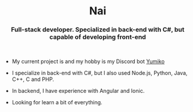 <h1 align="center">Nai</h1>
<h3 align="center">Full-stack developer. Specialized in back-end with C#, but capable of developing front-end</h3>
<br>

- My current project is and my hobby is my Discord bot [Yumiko](https://github.com/nai98x/Yumiko)

- I specialize in back-end with C#, but I also used Node.js, Python, Java, C++, C and PHP.

- In backend, I have experience with Angular and Ionic. 

- Looking for learn a bit of everything.
